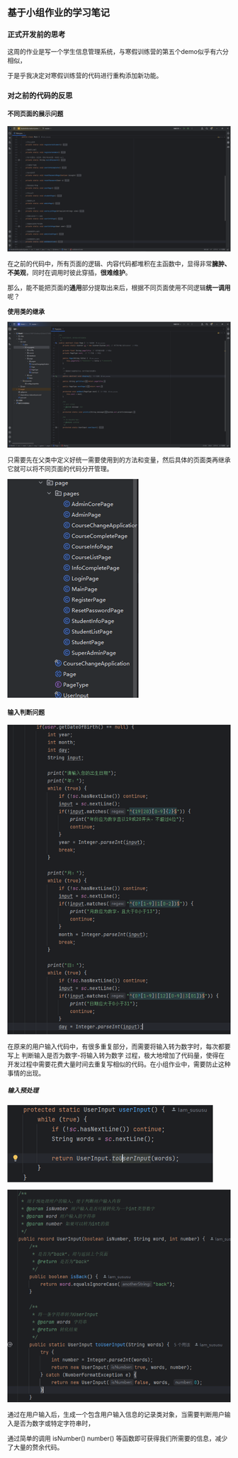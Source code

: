## 基于小组作业的学习笔记

### 正式开发前的思考

这周的作业是写一个学生信息管理系统，与寒假训练营的第五个demo似乎有六分相似，

于是乎我决定对寒假训练营的代码进行重构添加新功能。

### 对之前的代码的反思

#### 不同页面的展示问题

![](.\assets\1.png)

在之前的代码中，所有页面的逻辑、内容代码都堆积在主函数中，显得非常**臃肿、不美观**，同时在调用时彼此穿插，**很难维护**。

那么，能不能把页面的**通用**部分提取出来后，根据不同页面使用不同逻辑**统一调用**呢？

**使用类的继承**

![](.\assets\2.png)

只需要先在父类中定义好统一需要使用到的方法和变量，然后具体的页面类再继承它就可以将不同页面的代码分开管理。

![](.\assets\3.png)

#### 输入判断问题

![](.\assets\4.png)

在原来的用户输入代码中，有很多重复部分，而需要将输入转为数字时，每次都要写上 判断输入是否为数字-将输入转为数字 过程，极大地增加了代码量，使得在开发过程中需要花费大量时间去重复写相似的代码。在小组作业中，需要防止这种事情的出现。

##### 输入预处理

![](.\assets\5.png)

![](.\assets\6.png)

通过在用户输入后，生成一个包含用户输入信息的记录类对象，当需要判断用户输入是否为数字或特定字符串时，

通过简单的调用 isNumber() number() 等函数即可获得我们所需要的信息，减少了大量的赘余代码。